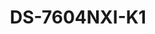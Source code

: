 ---
id: 7
title: "DS-7604NXI-K1"
subTitle: "4-ch 1U K Series AcuSense 4K NVR – Smart & Efficient Surveillance"
category: "Network Products"
imgCard: "/src/assets/images/nvr/DS-7604NXI-K1/DS-7604NXI-K1-1.png"
imgAlt: "DS-7604NXI-K1"
thumbnails: [
  "/src/assets/images/nvr/DS-7604NXI-K1/DS-7604NXI-K1-1.png"
]
features: [
  "Supports up to 4-ch IP camera inputs",
  "H.265+/H.265/H.264+/H.264 video formats",
  "Decoding: 1-ch@12MP, 2-ch@8MP, 4-ch@4MP, or 8-ch@1080p",
  "Handles up to 40 Mbps incoming bandwidth",
  "AcuSense technology for enhanced security & reduced manual effort"
]
specifications: {
  Intelligent_Analytics: {
    AI_by_Device: {
      features: "Facial recognition, perimeter protection, motion detection 2.0"
    },
    AI_by_Camera: {
      features: "Facial recognition, perimeter protection, throwing objects from building, motion detection 2.0, ANPR, VCA"
    }
  },
  Facial_Recognition: {
    Face_Attributes: "N/A",
    Facial_Detection_and_Analytics: {
      features: "Face picture comparison, human face capture, face picture search"
    },
    Face_Picture_Library: {
      Libraries: "Up to 16",
      Max_Pictures: "20000",
      Picture_Size_Limit: "4 MB",
      Total_Capacity: "1 GB"
    },
    Facial_Detection_and_Analytics_Performance: {
      Channels: "1-ch, 4 MP; 1-ch, 8 MP"
    },
    Face_Picture_Comparison: {
      Channels: "2-ch"
    }
  },
  Video_and_Audio: {
    IP_Video_Input: "4-ch",
    Incoming_Bandwidth: "40 Mbps",
    Outgoing_Bandwidth: "80 Mbps",
    HDMI_Output: "1-ch, 4K (3840 × 2160)/30 Hz, 2K (2560 × 1440)/60 Hz, 1920 × 1080/60 Hz, 1600 × 1200/60 Hz, 1280 × 1024/60 Hz, 1280 × 720/60 Hz",
    VGA_Output: "1-ch, 1920 × 1080/60 Hz, 1280 × 1024/60 Hz, 1280 × 720/60 Hz",
    Video_Output_Mode: "HDMI1/VGA simultaneous output",
    CVBS_Output: "N/A",
    Audio_Output: "1-ch, RCA (Linear, 1 KΩ)",
    Two_Way_Audio: "1-ch, RCA (2.0 Vp-p, 1 KΩ, using the audio input)"
  },
  General: {
    GUI_Language: [
      "English", "Russian", "Bulgarian", "Hungarian", "Greek", "German", "Italian", "Czech", "Slovak", "French", "Polish", "Dutch", "Portuguese", "Spanish", "Romanian", "Turkish", "Japanese", "Danish", "Swedish", "Norwegian", "Finnish", "Korean", "Traditional Chinese", "Thai", "Estonian", "Vietnamese", "Croatian", "Slovenian", "Serbian", "Latvian", "Lithuanian", "Uzbek", "Kazakh", "Arabic", "Ukrainian", "Kyrgyz", "Brazilian Portuguese", "Indonesian"
    ],
    Power_Supply: "12 VDC, 1.5 A",
    Consumption: "≤ 10 W (without HDD)",
    Working_Temperature: "-10 °C to 55 °C (14 °F to 131 °F)",
    Working_Humidity: "10% to 90%",
    Dimension: "320 mm × 240 mm × 48 mm (12.6 × 9.4 × 1.9)",
    Weight: "≤ 1 kg (without HDD, 2.2 lb.)"
  }
}
---